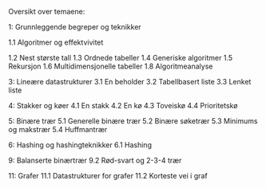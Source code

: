 Oversikt over temaene:

1: Grunnleggende begreper og teknikker 

1.1 Algoritmer og effektvivitet

1.2 Nest største tall
1.3 Ordnede tabeller
1.4 Generiske algoritmer
1.5 Rekursjon
1.6 Multidimensjonelle tabeller
1.8 Algoritmeanalyse

3: Lineære datastrukturer
3.1 En beholder
3.2 Tabellbasert liste
3.3 Lenket liste

4: Stakker og køer
4.1 En stakk
4.2 En kø
4.3 Toveiskø
4.4 Prioritetskø

5: Binære trær
5.1 Generelle binære trær
5.2 Binære søketrær
5.3 Minimums og makstrær
5.4 Huffmantrær

6: Hashing og hashingteknikker
6.1 Hashing

9: Balanserte binærtrær
9.2 Rød-svart og 2-3-4 trær

11: Grafer
11.1 Datastrukturer for grafer
11.2 Korteste vei i graf
